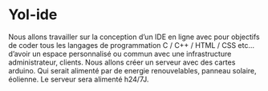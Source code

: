 # Yol-ide

Nous allons travailler sur la conception d’un IDE en ligne avec pour objectifs de coder tous les langages de programmation C / C++ / HTML / CSS etc… d’avoir un espace personnalisé ou commun avec une infrastructure administrateur, clients. Nous allons créer un serveur avec des cartes arduino. Qui serait alimenté par de energie renouvelables, panneau solaire, éolienne. Le serveur sera alimenté h24/7J.